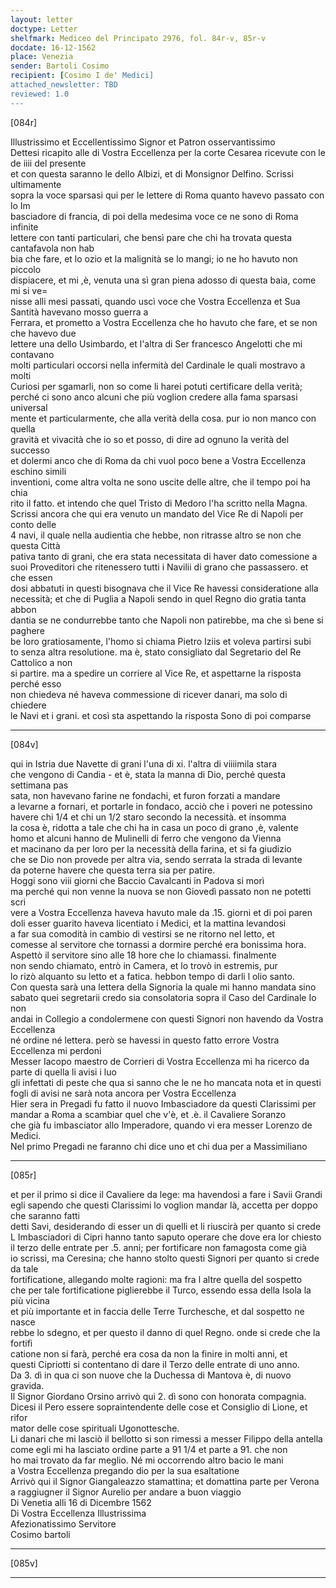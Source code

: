 ```yaml
---
layout: letter
doctype: Letter
shelfmark: Mediceo del Principato 2976, fol. 84r-v, 85r-v
docdate: 16-12-1562
place: Venezia
sender: Bartoli Cosimo
recipient: [Cosimo I de' Medici]
attached_newsletter: TBD
reviewed: 1.0
---
```


[084r]  
  
  
Illustrissimo et Eccellentissimo Signor et Patron osservantissimo  
Dettesi ricapito alle di Vostra Eccellenza per la corte Cesarea ricevute con le de iiii del presente  
et con questa saranno le dello Albizi, et di Monsignor Delfino. Scrissi ultimamente  
sopra la voce sparsasi qui per le lettere di Roma quanto havevo passato con lo Im  
basciadore di francia, di poi della medesima voce ce ne sono di Roma infinite  
lettere con tanti particulari, che bensì pare che chi ha trovata questa cantafavola non hab  
bia che fare, et lo ozio et la malignità se lo mangi; io ne ho havuto non piccolo  
dispiacere, et mi ,è, venuta una sì gran piena adosso di questa baia, come mi si ve=  
nisse alli mesi passati, quando uscì voce che Vostra Eccellenza et Sua Santità havevano mosso guerra a  
Ferrara, et prometto a Vostra Eccellenza che ho havuto che fare, et se non che havevo due  
lettere una dello Usimbardo, et l'altra di Ser francesco Angelotti che mi contavano  
molti particulari occorsi nella infermità del Cardinale le quali mostravo a molti  
Curiosi per sgamarli, non so come li harei potuti certificare della verità;  
perché ci sono anco alcuni che più voglion credere alla fama sparsasi universal  
mente et particularmente, che alla verità della cosa. pur io non manco con quella  
gravità et vivacità che io so et posso, di dire ad ognuno la verità del successo  
et dolermi anco che di Roma da chi vuol poco bene a Vostra Eccellenza eschino simili  
inventioni, come altra volta ne sono uscite delle altre, che il tempo poi ha chia  
rito il fatto. et intendo che quel Tristo di Medoro l'ha scritto nella Magna.  
Scrissi ancora che qui era venuto un mandato del Vice Re di Napoli per conto delle  
4 navi, il quale nella audientia che hebbe, non ritrasse altro se non che questa Città  
pativa tanto di grani, che era stata necessitata di haver dato comessione a  
suoi Proveditori che ritenessero tutti i Navilii di grano che passassero. et che essen  
dosi abbatuti in questi bisognava che il Vice Re havessi consideratione alla  
necessità; et che di Puglia a Napoli sendo in quel Regno dio gratia tanta abbon  
dantia se ne condurrebbe tanto che Napoli non patirebbe, ma che sì bene si paghere  
be loro gratiosamente, l'homo si chiama Pietro Iziis et voleva partirsi subi  
to senza altra resolutione. ma è, stato consigliato dal Segretario del Re Cattolico a non  
si partire. ma a spedire un corriere al Vice Re, et aspettarne la risposta perché esso  
non chiedeva né haveva commessione di ricever danari, ma solo di chiedere  
le Navi et i grani. et così sta aspettando la risposta	Sono di poi comparse  
  
---  

[084v]  
  
  
qui in Istria due Navette di grani l'una di xi. l'altra di viiiimila stara  
che vengono di Candia - et è, stata la manna di Dio, perché questa settimana pas  
sata, non havevano farine ne fondachi, et furon forzati a mandare  
a levarne a fornari, et portarle in fondaco, acciò che i poveri ne potessino  
havere chi 1/4 et chi un 1/2 staro secondo la necessità. et insomma  
la cosa è, ridotta a tale che chi ha in casa un poco di grano ,è, valente  
homo et alcuni hanno de Mulinelli di ferro che vengono da Vienna  
et macinano da per loro per la necessità della farina, et si fa giudizio  
che se Dio non provede per altra via, sendo serrata la strada di levante  
da poterne havere che questa terra sia per patire.  
Hoggi sono viii giorni che Baccio Cavalcanti in Padova si morì  
ma perché qui non venne la nuova se non Giovedì passato non ne potetti scri  
vere a Vostra Eccellenza haveva havuto male da .15. giorni et di poi paren  
doli esser guarito haveva licentiato i Medici, et la mattina levandosi  
a far sua comodità in cambio di vestirsi se ne ritorno nel letto, et  
comesse al servitore che tornassi a dormire perché era bonissima hora.  
Aspettò il servitore sino alle 18 hore che lo chiamassi. finalmente  
non sendo chiamato, entrò in Camera, et lo trovò in estremis, pur  
lo rizò alquanto su letto et a fatica. hebbon tempo di darli l olio santo.  
Con questa sarà una lettera della Signoria la quale mi hanno mandata sino  
sabato quei segretarii credo sia consolatoria sopra il Caso del Cardinale Io non  
andai in Collegio a condolermene con questi Signori non havendo da Vostra Eccellenza  
né ordine né lettera. però se havessi in questo fatto errore Vostra Eccellenza mi perdoni  
Messer Iacopo maestro de Corrieri di Vostra Eccellenza mi ha ricerco da parte di quella li avisi i luo  
gli infettati di peste che qua si sanno che le ne ho mancata nota et in questi  
fogli di avisi ne sarà nota ancora per Vostra Eccellenza  
Hier sera in Pregadi fu fatto il nuovo Imbasciadore da questi Clarissimi per  
mandar a Roma a scambiar quel che v'è, et .è. il Cavaliere Soranzo  
che già fu imbasciator allo Imperadore, quando vi era messer Lorenzo de Medici.  
Nel primo Pregadi ne faranno chi dice uno et chi dua per a Massimiliano  
  
---  

[085r]  
  
  
et per il primo si dice il Cavaliere da lege: ma havendosi a fare i Savii Grandi  
egli sapendo che questi Clarissimi lo voglion mandar là, accetta per doppo che saranno fatti  
detti Savi, desiderando di esser un di quelli et li riuscirà per quanto si crede  
L Imbasciadori di Cipri hanno tanto saputo operare che dove era lor chiesto  
il terzo delle entrate per .5. anni; per fortificare non famagosta come già  
io scrissi, ma Ceresina; che hanno stolto questi Signori per quanto si crede da tale  
fortificatione, allegando molte ragioni: ma fra l altre quella del sospetto  
che per tale fortificatione piglierebbe il Turco, essendo essa della Isola la più vicina  
et più importante et in faccia delle Terre Turchesche, et dal sospetto ne nasce  
rebbe lo sdegno, et per questo il danno di quel Regno. onde si crede che la fortifi  
catione non si farà, perché era cosa da non la finire in molti anni, et  
questi Cipriotti si contentano di dare il Terzo delle entrate di uno anno.  
Da 3. dì in qua ci son nuove che la Duchessa di Mantova è, di nuovo  
gravida.  
Il Signor Giordano Orsino arrivò qui 2. dì sono con honorata compagnia.  
Dicesi il Pero essere sopraintendente delle cose et Consiglio di Lione, et rifor  
mator delle cose spirituali Ugonottesche.  
Li danari che mi lasciò il bellotto si son rimessi a messer Filippo della antella  
come egli mi ha lasciato ordine parte a 91 1/4 et parte a 91. che non  
ho mai trovato da far meglio. Né mi occorrendo altro bacio le mani  
a Vostra Eccellenza pregando dio per la sua esaltatione  
Arrivò qui il Signor Giangaleazzo stamattina; et domattina parte per Verona  
a raggiugner il Signor Aurelio per andare a buon viaggio  
Di Venetia alli 16 di Dicembre 1562  
Di Vostra Eccellenza Illustrissima  
Afezionatissimo Servitore  
Cosimo bartoli  
  
---  

[085v]  
  
  
  
---  

